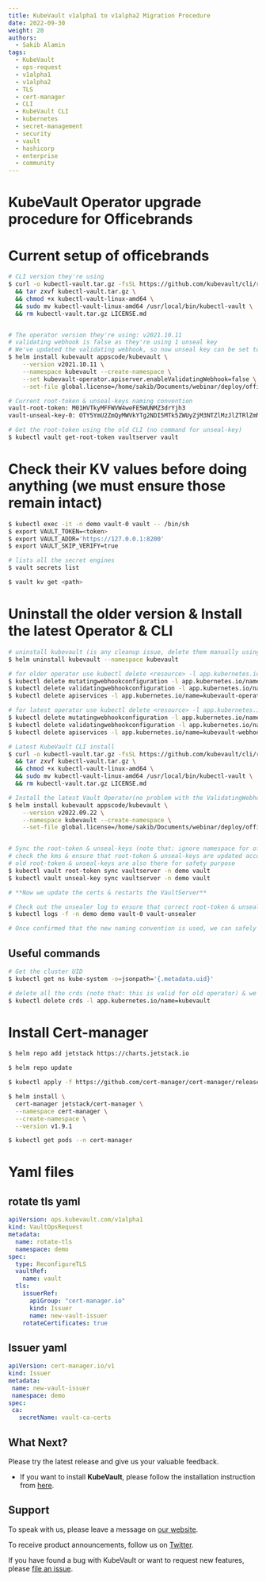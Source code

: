 ```yaml
---
title: KubeVault v1alpha1 to v1alpha2 Migration Procedure
date: 2022-09-30
weight: 20
authors:
  - Sakib Alamin
tags:
  - KubeVault
  - ops-request
  - v1alpha1
  - v1alpha2
  - TLS
  - cert-manager
  - CLI
  - KubeVault CLI
  - kubernetes
  - secret-management
  - security
  - vault
  - hashicorp
  - enterprise
  - community
---
```


# KubeVault Operator upgrade procedure for Officebrands

# Current setup of officebrands

```bash
# CLI version they're using
$ curl -o kubectl-vault.tar.gz -fsSL https://github.com/kubevault/cli/releases/download/v0.6.0-alpha.0/kubectl-vault-linux-amd64.tar.gz \
  && tar zxvf kubectl-vault.tar.gz \
  && chmod +x kubectl-vault-linux-amd64 \
  && sudo mv kubectl-vault-linux-amd64 /usr/local/bin/kubectl-vault \
  && rm kubectl-vault.tar.gz LICENSE.md


# The operator version they're using: v2021.10.11
# validating webhook is false as they're using 1 unseal key
# We've updated the validating webhook, so now unseal key can be set to 1 (prev. min value was 2)
$ helm install kubevault appscode/kubevault \
    --version v2021.10.11 \
    --namespace kubevault --create-namespace \
    --set kubevault-operator.apiserver.enableValidatingWebhook=false \
    --set-file global.license=/home/sakib/Documents/webinar/deploy/officebrands-upgrade/vault-license.txt

# Current root-token & unseal-keys naming convention
vault-root-token: M01HVTkyMFFWVW4weFE5WUNMZ3drYjh3
vault-unseal-key-0: OTY5YmU2ZmQyMWVkYTg2NDI5MTk5ZWUyZjM3NTZlMzJlZTRlZmMzNjViN2RhOThhYmIxYjY4NWRmY2UxMDYyNw==

# Get the root-token using the old CLI (no command for unseal-key)
$ kubectl vault get-root-token vaultserver vault

```

# Check their KV values before doing anything (we must ensure those remain intact)

```bash
$ kubectl exec -it -n demo vault-0 vault -- /bin/sh
$ export VAULT_TOKEN=<token>
$ export VAULT_ADDR='https://127.0.0.1:8200'
$ export VAULT_SKIP_VERIFY=true

# lists all the secret engines
$ vault secrets list

$ vault kv get <path>
```

# Uninstall the older version & Install the latest Operator & CLI

```bash
# uninstall kubevault (is any cleanup issue, delete them manually using above commands)
$ helm uninstall kubevault --namespace kubevault

# for older operator use kubectl delete <resource> -l app.kubernetes.io/name=kubevault-operator
$ kubectl delete mutatingwebhookconfiguration -l app.kubernetes.io/name=kubevault-operator
$ kubectl delete validatingwebhookconfiguration -l app.kubernetes.io/name=kubevault-operator
$ kubectl delete apiservices -l app.kubernetes.io/name=kubevault-operator

# for latest operator use kubectl delete <resource> -l app.kubernetes.io/name=kubevault-webhook-server
$ kubectl delete mutatingwebhookconfiguration -l app.kubernetes.io/name=kubevault-webhook-server
$ kubectl delete validatingwebhookconfiguration -l app.kubernetes.io/name=kubevault-webhook-server
$ kubectl delete apiservices -l app.kubernetes.io/name=kubevault-webhook-server

# Latest KubeVault CLI install
$ curl -o kubectl-vault.tar.gz -fsSL https://github.com/kubevault/cli/releases/download/v0.10.0/kubectl-vault-linux-amd64.tar.gz \
  && tar zxvf kubectl-vault.tar.gz \
  && chmod +x kubectl-vault-linux-amd64 \
  && sudo mv kubectl-vault-linux-amd64 /usr/local/bin/kubectl-vault \
  && rm kubectl-vault.tar.gz LICENSE.md

# Install the latest Vault Operator(no problem with the ValidatingWebhook)
$ helm install kubevault appscode/kubevault \
    --version v2022.09.22 \
    --namespace kubevault --create-namespace \
    --set-file global.license=/home/sakib/Documents/webinar/deploy/officebrands-upgrade/vault-license.txt


# Sync the root-token & unseal-keys (note that: ignore namespace for officebrands or use default)
# check the kms & ensure that root-token & unseal-keys are updated according to new nameing convention
# old root-token & unseal-keys are also there for safety purpose
$ kubectl vault root-token sync vaultserver -n demo vault
$ kubectl vault unseal-key sync vaultserver -n demo vault

# **Now we update the certs & restarts the VaultServer** 

# Check out the unsealer log to ensure that correct root-token & unseal-keys naming convention is being used
$ kubectl logs -f -n demo demo vault-0 vault-unsealer

# Once confirmed that the new naming convention is used, we can safely delete the old root-token & unseal-keys

```

## Useful commands

```bash
# Get the cluster UID
$ kubectl get ns kube-system -o=jsonpath='{.metadata.uid}'

# delete all the crds (note that: this is valid for old operator) & we don't need this!
$ kubectl delete crds -l app.kubernetes.io/name=kubevault

```

# Install Cert-manager

```bash
$ helm repo add jetstack https://charts.jetstack.io

$ helm repo update

$ kubectl apply -f https://github.com/cert-manager/cert-manager/releases/download/v1.9.1/cert-manager.crds.yaml

$ helm install \
  cert-manager jetstack/cert-manager \
  --namespace cert-manager \
  --create-namespace \
  --version v1.9.1

$ kubectl get pods --n cert-manager
```

# Yaml files

## rotate tls yaml

```yaml
apiVersion: ops.kubevault.com/v1alpha1
kind: VaultOpsRequest
metadata:
  name: rotate-tls
  namespace: demo
spec:
  type: ReconfigureTLS
  vaultRef:
    name: vault
  tls:
    issuerRef:
      apiGroup: "cert-manager.io"
      kind: Issuer
      name: new-vault-issuer
    rotateCertificates: true
```

## Issuer yaml

```yaml
apiVersion: cert-manager.io/v1
kind: Issuer
metadata:
 name: new-vault-issuer
 namespace: demo
spec:
 ca:
   secretName: vault-ca-certs
```

## What Next?

Please try the latest release and give us your valuable feedback.

* If you want to install **KubeVault**, please follow the installation instruction from [here](https://kubevault.com/docs/v2022.06.16/setup/).


## Support

To speak with us, please leave a message on [our website](https://appscode.com/contact/).

To receive product announcements, follow us on [Twitter](https://twitter.com/KubeVault).

If you have found a bug with KubeVault or want to request new features, please [file an issue](https://github.com/kubevault/project/issues/new).
